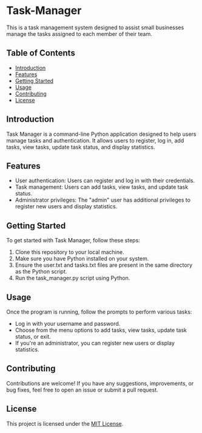 # Task-Manager
This is a task management system designed to assist small businesses manage the tasks assigned to each member of their team.


## Table of Contents
- [Introduction](#introduction)
- [Features](#features)
- [Getting Started](#getting-started)
- [Usage](#usage)
- [Contributing](#contributing)
- [License](#license)


## Introduction
Task Manager is a command-line Python application designed to help users manage tasks and authentication. It allows users to register, log in, add tasks, view tasks, update task status, and display statistics.


## Features
- User authentication: Users can register and log in with their credentials.
- Task management: Users can add tasks, view tasks, and update task status.
- Administrator privileges: The "admin" user has additional privileges to register new users and display statistics.


## Getting Started
To get started with Task Manager, follow these steps:

1. Clone this repository to your local machine.
2. Make sure you have Python installed on your system.
3. Ensure the user.txt and tasks.txt files are present in the same directory as the Python script.
4. Run the task_manager.py script using Python.


## Usage
Once the program is running, follow the prompts to perform various tasks:

- Log in with your username and password.
- Choose from the menu options to add tasks, view tasks, update task status, or exit.
- If you're an administrator, you can register new users or display statistics.


## Contributing
Contributions are welcome! If you have any suggestions, improvements, or bug fixes, feel free to open an issue or submit a pull request.


## License
This project is licensed under the [MIT License](LICENSE).
